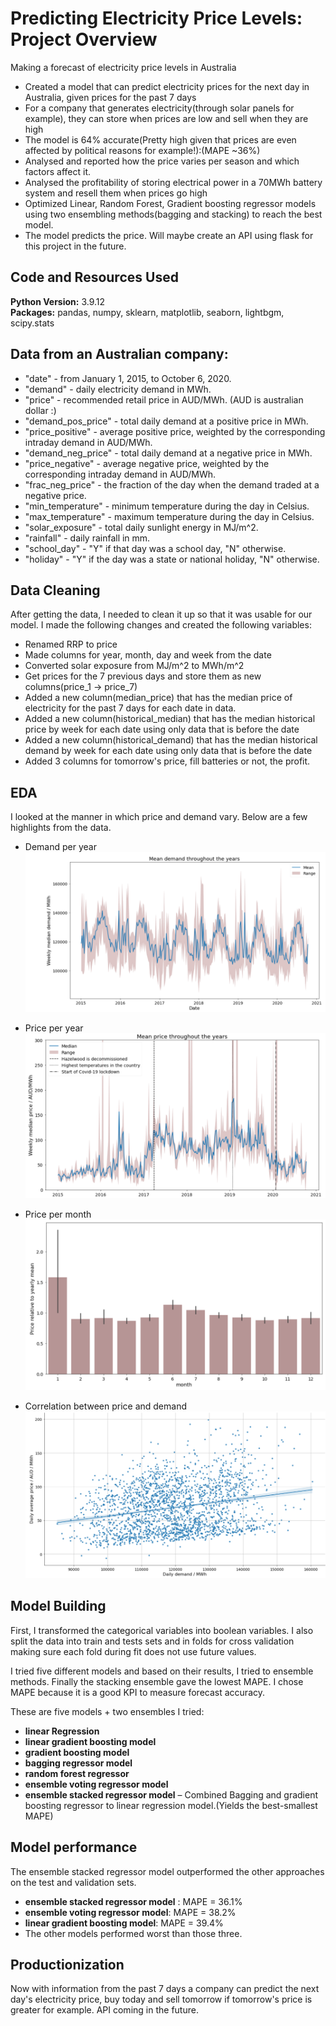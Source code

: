 # Predicting Electricity Price Levels: Project Overview 
Making a forecast of electricity price levels in Australia

* Created a model that can predict electricity prices for the next day in Australia, given prices for the past 7 days 
* For a company that generates electricity(through solar panels for example), they can store when prices are low and sell when they are high
* The model is 64% accurate(Pretty high given that prices are even affected by political reasons for example!):(MAPE ~36%)
* Analysed and reported how the price varies per season and which factors affect it.
* Analysed the profitability of storing electrical power in a 70MWh battery system and resell them when prices go high
* Optimized Linear, Random Forest, Gradient boosting regressor models using two ensembling methods(bagging and stacking) to reach the best model.
* The model predicts the price. Will maybe create an API using flask for this project in the future.



## Code and Resources Used 
**Python Version:** 3.9.12 <br>
**Packages:** pandas, numpy, sklearn, matplotlib, seaborn, lightbgm, scipy.stats 


## Data from an Australian company:

* "date" - from January 1, 2015, to October 6, 2020.
* "demand" - daily electricity demand in MWh.
* "price" - recommended retail price in AUD/MWh. (AUD is australian dollar :)
* "demand_pos_price" - total daily demand at a positive price in MWh.
* "price_positive" - average positive price, weighted by the corresponding intraday demand in AUD/MWh.
* "demand_neg_price" - total daily demand at a negative price in MWh.
* "price_negative" - average negative price, weighted by the corresponding intraday demand in AUD/MWh.
* "frac_neg_price" - the fraction of the day when the demand traded at a negative price.
* "min_temperature" - minimum temperature during the day in Celsius.
* "max_temperature" - maximum temperature during the day in Celsius.
* "solar_exposure" - total daily sunlight energy in MJ/m^2.
* "rainfall" - daily rainfall in mm.
* "school_day" - "Y" if that day was a school day, "N" otherwise.
* "holiday" - "Y" if the day was a state or national holiday, "N" otherwise. 

## Data Cleaning
After getting the data, I needed to clean it up so that it was usable for our model. I made the following changes and created the following variables:

*	Renamed RRP to price
*	Made columns for year, month, day and week from the date
*	Converted solar exposure from MJ/m^2 to MWh/m^2
*	Get prices for the 7 previous days and store them as new columns(price_1 -> price_7)
*	Added a new column(median_price) that has the median price of electricity for the past 7 days for each date in data.
*	Added a new column(historical_median) that has the median historical price by week for each date using only data that is before the date
*	Added a new column(historical_demand) that has the median historical demand by week for each date using only data that is before the date
*	Added 3 columns for tomorrow's price, fill batteries or not, the profit.



## EDA
I looked at the manner in which price and demand vary. Below are a few highlights from the data.
* Demand per year
![alt text](https://github.com/KamgangAnthony/Predicting-Electricity-Price-Levels-/blob/main/photos/Screenshot%202022-07-03%20160233.png "Demand per year")

* Price per year
![alt text](https://github.com/KamgangAnthony/Predicting-Electricity-Price-Levels-/blob/main/photos/Screenshot%202022-07-03%20161956.png "Price per year")

* Price per month
![alt text](https://github.com/KamgangAnthony/Predicting-Electricity-Price-Levels-/blob/main/photos/Screenshot%202022-07-03%20160528.png "Price per month")

* Correlation between price and demand
![alt text](https://github.com/KamgangAnthony/Predicting-Electricity-Price-Levels-/blob/main/photos/Screenshot%202022-07-03%20160928.png "Correlation between price and demand")

## Model Building 

First, I transformed the categorical variables into boolean variables. I also split the data into train and tests sets and in folds for cross validation
making sure each fold during fit does not use future values.

I tried five different models and based on their results, I tried to ensemble methods. Finally the stacking ensemble gave the lowest MAPE. I chose MAPE because it is a good KPI to measure forecast accuracy.  

These are five models + two ensembles I tried:
*	**linear Regression**
*	**linear gradient boosting model** 
*	**gradient boosting model** 
*	**bagging regressor model** 
*	**random forest regressor** 
*	**ensemble voting regressor model** 
*	**ensemble stacked regressor model** – Combined Bagging and gradient boosting regressor to linear regression model.(Yields the best-smallest MAPE)

## Model performance
The ensemble stacked regressor model outperformed the other approaches on the test and validation sets.
*	**ensemble stacked regressor model** : MAPE = 36.1%
*	**ensemble voting regressor model**: MAPE = 38.2%
*	**linear gradient boosting model**: MAPE = 39.4%
*	The other models performed worst than those three.

## Productionization 
Now with information from the past 7 days a company can predict the next day's electricity price, buy today and sell tomorrow if tomorrow's price is greater for example. API coming in the future.


